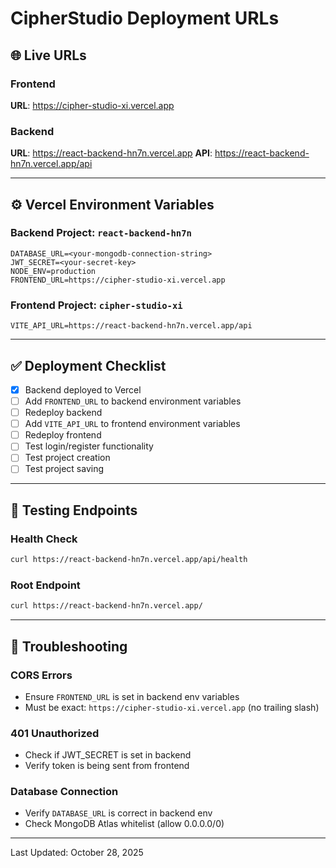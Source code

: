 # CipherStudio Deployment URLs

## 🌐 Live URLs

### Frontend
**URL**: https://cipher-studio-xi.vercel.app

### Backend
**URL**: https://react-backend-hn7n.vercel.app
**API**: https://react-backend-hn7n.vercel.app/api

---

## ⚙️ Vercel Environment Variables

### Backend Project: `react-backend-hn7n`

```env
DATABASE_URL=<your-mongodb-connection-string>
JWT_SECRET=<your-secret-key>
NODE_ENV=production
FRONTEND_URL=https://cipher-studio-xi.vercel.app
```

### Frontend Project: `cipher-studio-xi`

```env
VITE_API_URL=https://react-backend-hn7n.vercel.app/api
```

---

## ✅ Deployment Checklist

- [x] Backend deployed to Vercel
- [ ] Add `FRONTEND_URL` to backend environment variables
- [ ] Redeploy backend
- [ ] Add `VITE_API_URL` to frontend environment variables
- [ ] Redeploy frontend
- [ ] Test login/register functionality
- [ ] Test project creation
- [ ] Test project saving

---

## 🧪 Testing Endpoints

### Health Check
```bash
curl https://react-backend-hn7n.vercel.app/api/health
```

### Root Endpoint
```bash
curl https://react-backend-hn7n.vercel.app/
```

---

## 🐛 Troubleshooting

### CORS Errors
- Ensure `FRONTEND_URL` is set in backend env variables
- Must be exact: `https://cipher-studio-xi.vercel.app` (no trailing slash)

### 401 Unauthorized
- Check if JWT_SECRET is set in backend
- Verify token is being sent from frontend

### Database Connection
- Verify `DATABASE_URL` is correct in backend env
- Check MongoDB Atlas whitelist (allow 0.0.0.0/0)

---

Last Updated: October 28, 2025

